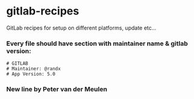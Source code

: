 gitlab-recipes
==============

GitLab recipes for setup on different platforms, update etc...

### Every file should have section with maintainer name & gitlab version:

    # GITLAB
    # Maintainer: @randx
    # App Version: 5.0

### New line by Peter van der Meulen
